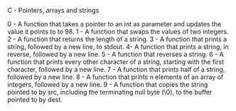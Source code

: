 C - Pointers, arrays and strings

0 - A function that takes a pointer to an int as parameter and updates the value it points to to 98.
1 - A function that swaps the values of two integers.
2 - A  function that returns the length of a string.
3 - A function that prints a string, followed by a new line, to stdout.
4- A function that prints a string, in reverse, followed by a new line.
5 - A function that reverses a string.
6 - A function that prints every other character of a string, starting with the first character, followed by a new line.
7 - A function that prints half of a string, followed by a new line.
8 - A function that prints n elements of an array of integers, followed by a new line.
9 - A function that copies the string pointed to by src, including the terminating null byte (\0), to the buffer pointed to by dest.
